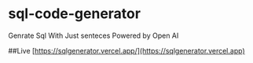 # sql-code-generator
Genrate Sql With Just senteces Powered by Open AI

##Live
[https://sqlgenerator.vercel.app/](https://sqlgenerator.vercel.app)
